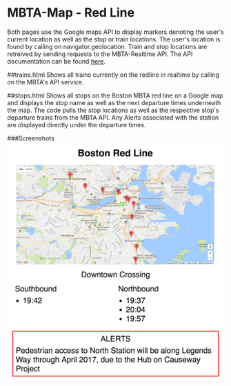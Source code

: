 # MBTA-Map - Red Line

Both pages use the Google maps API to display markers denoting the user's current location as well as the stop or train locations. The user's location is found by calling on navigator.geolocation. Train and stop locations are retreived by sending requests to the MBTA-Realtime API. The API documentation can be found [here](http://realtime.mbta.com/Portal/Content/Documents/MBTA-realtime_APIDocumentation_v2_1_3_2017-01-04.pdf "MBTA API Documentation"). 

##trains.html
Shows all trains currently on the redline in realtime by calling on the MBTA's API service.

##stops.html
Shows all stops on the Boston MBTA red line on a Google map and displays the stop name as well as the next departure times underneath the map. The code pulls the stop locations as well as the respective stop's departure trains from the MBTA API. Any Alerts associated with the station are displayed directly under the departure times.

###Screenshots
![Map screenshot](screenshots/map.png)
![Display screenshot](screenshots/display.png)
